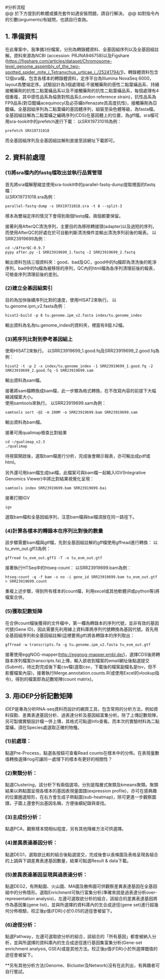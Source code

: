#分析流程  
@@ 於下方提到的軟體或擴充套件如遇安裝問題，請自行解決。
@@ 如對指令內的引數(arguments)有疑問，也請自行查詢。

## 1. 準備資料
在此專案中，我準備3份檔案，分別為轉錄體資料、全基因組序列以及全基因組註解。資料來源為NCBI (accession: PRJNA946758)以及Figshare (https://figshare.com/articles/dataset/Chromosome-level_genome_assembly_of_the_two-spotted_spider_mite_i_Tetranychus_urticae_i_/25241794/1)。轉錄體資料包含12個sra檔，包含各樣本的轉錄體資料，定序平台為Illumina NovaSeq 6000，layout為雙端定序。試驗設計為3個處理組:不接觸藥劑的感性二點葉蟎品系、持續接觸藥劑的抗性二點葉蟎品系以及不接觸藥劑的抗性二點葉蟎品系，每個處理有4個重複，其中感性品系為倫敦對照品系(London reference strain)，抗性品系為FP9品系(對亞醌蟎acequinocyl及必芬蟎bifenazate具高度抗性)，接觸藥劑為亞醌蟎。全基因組序列為二點葉蟎的基因體序列，組裝至染色體等級，為fasta檔。全基因組註解為二點葉蟎之編碼序列(CDS)在基因體上的位置，為gff檔。sra檔可用sra-tookit中的prefetch進行下載：
以SRX19731018為例：  
```
prefetch SRX19731018
```
而全基因組序列及全基因組註解則直接至該網址下載即可。

## 2. 資料前處理
### (1)將sra檔內的fastq檔取出並執行品質管理
首先將sra檔解壓縮並使用sra-tookit中的parallel-fastq-dump提取裡面的fastq檔：  
以SRX19731018.sra為例：
```
parallel-fastq-dump -s SRX19731018.sra -t 8 --split-3
```
樣本為雙端定序的情況下會得到兩個fastq檔，兩個都要保留。

接著利用AfterQC清洗序列，主要目的為移除轉接頭(adapter)以及過短的序列，而使用AfterQC的好處在於可自動判斷清洗條件並輸出清洗序列前後的報表。
以SRR23919699為例：
```
cd ~/AfterQC-0.9.7
pypy after.py -1 SRR23919699_1.fastq -2 SRR23919699_2.fastq
```
輸出資料包括三個資料夾：good、bad及QC，good中的fq檔即為清洗後的乾淨序列，bad中的fq檔為被移除的序列，QC內的html檔為各序列清理前後的報表，可檢查序列清理前後的差別。

### (2)建立全基因組索引
目的為加快後續序列比對的速度，使用HISAT2來執行。
以tu.genome.ipm_v2.fasta為例：
```
hisat2-build -p 8 tu.genome.ipm_v2.fasta index/tu.genome_index
```
輸出資料為名為tu.genome_index的資料夾，裡面有8個.h2檔。

### (3)將序列比對到參考基因組上
使用HISAT2來執行。
以SRR23919699_1.good.fq及SRR23919699_2.good.fq為例：
```
hisat2 -t -p 2 -x index/tu.genome_index -1 SRR23919699_1.good.fq -2 SRR23919699_2.good.fq -S SRR23919699.sam
```
輸出資料為sam檔。  

接著將sam檔轉換成bam檔，此一步驟為格式轉換，在不改寫內容的前提下大幅縮減檔案大小。  
使用samtools來執行。
以SRR23919699.sam為例：
```
samtools sort -@2 -m 200M -o SRR23919699.bam SRR23919699.sam
```
輸出資料為bam檔。  

接著可用qualimap檢查比對結果  
```
cd ~/qualimap_v2.3
./qualimap
```
待視窗開啟後，選取bam檔進行分析，完成後會顯示報表，亦可輸出成pdf或html。

另外還可用bam檔生成bai檔，此檔案可與bam檔一起輸入IGV(Integrative Genomics Viewer)中將比對結果視覺化呈現：  
```
samtools index SRR23919699.bam SRR23919699.bai
```
接著打開IGV
```
igv
```
選取bam檔和全基因組序列，注意bam檔與bai檔須放在同一路徑下。

### (4)計算各樣本的轉錄本在序列比對後的數量
該步驟需要bam檔與gtf檔，先對全基因組註解的gff檔使用gffread進行轉換：
以tu_evm_out.gff3為例：
```
gffread tu_evm_out.gff3 -T -o tu_evm_out.gtf
```
接著執行HTSeq中的htseq-count：
以SRR23919699.bam為例：
```
htseq-count -q -f bam -s no -i gene_id SRR23919699.bam tu_evm_out.gtf > SRR23919699.count
```
重複上述步驟，得到所有樣本的count檔，利用excel或其他軟體(R或python等)將檔案合併。

### (5)獲取記數矩陣
在合併count檔後獲得的文件檔中，第一欄為轉錄本的序列代號，並非有效的基因代號(Gene ID)，因此需要先利用線上資料庫將序列代號轉換為基因代號。首先用全基因組序列和全基因組註解(這裡要用gtf)將各轉錄本的序列取出：
```
gffread -w transcripts.fa -g tu.genome.ipm_v2.fasta tu_evm_out.gtf
```
接著使用eggNOG-mapper(http://eggnog-mapper.embl.de/)，選擇CDS後將轉錄本序列檔案(transcripts.fa)上傳，輸入欲收到檔案的email網址後點選提交(Submit)，待比對完成後下載csv檔(選取csv，下載後的檔案副檔名是tsv，但不影響檔案內容)，接著執行Merge.annotation.counts.R(或使用Excel的vlookup指令)，得到的檔案即為記數矩陣(count matrix)。  

## 3. 用iDEP分析記數矩陣
iDEP是專為分析RNA-seq資料而設計的網頁工具，包含常用的分析方法，例如資料探勘、差異表達基因分析、過表達分析及基因組富集分析。除了上傳記數矩陣，另可製備實驗設計檔一併上傳，其格式可點選Info查看。而本次的實驗材料為二點葉蟎，須在Species處選取正確的物種。  
### (1)前處理：
點選Pre-Process，點選各按鈕可查看Read counts在樣本中的分佈。在表現量數值轉換選擇rlog可讓同一處理下的樣本有更好的相關性？  
### (2)聚類分析：
點選Clustering，該分析下有兩個選項，分別是階層式聚類及kmeans聚類。聚類結果以熱點圖呈現各樣本的基因表現量圖譜(expression profile)，亦可在感興趣的位置圈選矩形，在右方會生成子熱點圖(sub-heatmap)，除可更進一步觀察圖譜，子圖上還會列出基因名稱，方便後續紀錄與查找。  
### (3)主成份分析：
點選PCA，觀察樣本間相似程度，另有其他降維方法可供選擇。  
### (4)差異表達基因分析：
點選DEG1，選取欲比較的組合後點選提交，完成後會以長條圖及表格呈現各組合的上調與下調差異表達基因數量，結果可點選Result & data下載。  
### (5)差異表達基因呈現與過表達分析：
點選DEG2，有熱點圖、火山圖、MA圖及散佈圖可供觀察差異表達基因在全基因組中的分佈情形。選取Enrichment可執行富集分析(準確來說是過表達分析over-representation analysis)，左邊可選取欲分析的組合，該組合的差異表達基因將作為基因集(gene list)，並與所選擇的資料庫內的生合成途徑(gene set)進行超幾何分佈檢驗，校正後p值(FDR)小於0.05的途徑會被留下。  
### (6)途徑分析：
點選Pathway，左邊可選取欲分析的組合，該組合的「所有基因」都會被納入分析，並與所選擇的資料庫內的生合成途徑進行基因集富集分析(Gene-set enrichment analysis, GSEA)或是其他方法。校正後p值(FDR)小於所選擇閾值的途徑會被留下。  

**另有其他分析方法(Genome、Bicluster及Network)沒有在此列出，有興趣者可自行嘗試。  